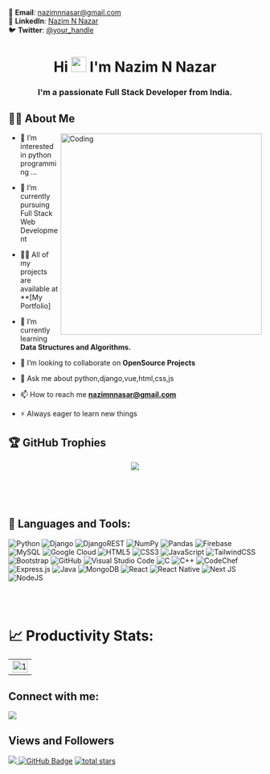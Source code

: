 <!-- <a href="#"><img width="100%" height="auto" src="https://i.imgur.com/iXuL1HG.png" height="175px"/></a> -->
📩 **Email**: [nazimnnasar@gmail.com](mailto:nazimnnasar@gmail.com)  
💼 **LinkedIn**: [Nazim N Nazar](https://www.linkedin.com/in/nazim-n-nazar-94113b243/)  
🐦 **Twitter**: [@your_handle](https://twitter.com/your_handle)  

<h1 align="center">Hi <img src="https://raw.githubusercontent.com/MartinHeinz/MartinHeinz/master/wave.gif" width="30px"> I'm Nazim N Nazar</h1>
<h3 align="center">I'm a passionate Full Stack Developer from India.</h3>

## 🙋‍♂️ About Me
<img align="right" alt="Coding" width="400" src="https://user-images.githubusercontent.com/112808009/202395084-86a38b4f-6b14-44be-87da-4d1c14ebbdc1.gif">   

<!-- - 🔭 I’m currently working on **[Covid-19 Tracker](https://covid-19-tracker-e4bda.web.app/)** -->

- 👀 I’m interested in python programming ... 

- 🔭 I’m currently pursuing Full Stack Web Development

- 👨‍💻 All of my projects are available at **[My Portfolio]

- 🌱 I’m currently learning **Data Structures and Algorithms.**

- 👯 I’m looking to collaborate on **OpenSource Projects**

- 💬 Ask me about python,django,vue,html,css,js 

- 📫 How to reach me **nazimnnasar@gmail.com**


- ⚡ Always eager to learn new things 
## 🏆 GitHub Trophies
<div align="center">
  <img src="https://github-profile-trophy.vercel.app/?username=nazimnnazar&theme=discord&no-frame=false&no-bg=false&margin-w=4">
</div>

  <br><br><br>
## 🚀 Languages and Tools:
![Python](https://img.shields.io/badge/python-3670A0?style=for-the-badge&logo=python&logoColor=ffdd54) ![Django](https://img.shields.io/badge/django-%23092E20.svg?style=for-the-badge&logo=django&logoColor=white) ![DjangoREST](https://img.shields.io/badge/DJANGO-REST-ff1709?style=for-the-badge&logo=django&logoColor=white&color=ff1709&labelColor=gray) ![NumPy](https://img.shields.io/badge/numpy-%23013243.svg?style=for-the-badge&logo=numpy&logoColor=white)  ![Pandas](https://img.shields.io/badge/pandas-%23150458.svg?style=for-the-badge&logo=pandas&logoColor=white) ![Firebase](https://img.shields.io/badge/firebase-%23039BE5.svg?style=for-the-badge&logo=firebase) ![MySQL](https://img.shields.io/badge/mysql-%2300f.svg?style=for-the-badge&logo=mysql&logoColor=white)  ![Google Cloud](https://img.shields.io/badge/Google%20Cloud-%234285F4.svg?style=for-the-badge&logo=google-cloud&logoColor=white) ![HTML5](https://img.shields.io/badge/html5-%23E34F26.svg?style=for-the-badge&logo=html5&logoColor=white) ![CSS3](https://img.shields.io/badge/css3-%231572B6.svg?style=for-the-badge&logo=css3&logoColor=white) ![JavaScript](https://img.shields.io/badge/javascript-%23323330.svg?style=for-the-badge&logo=javascript&logoColor=%23F7DF1E) ![TailwindCSS](https://img.shields.io/badge/tailwindcss-%2338B2AC.svg?style=for-the-badge&logo=tailwind-css&logoColor=white) ![Bootstrap](https://img.shields.io/badge/bootstrap-%23563D7C.svg?style=for-the-badge&logo=bootstrap&logoColor=white) ![GitHub](https://img.shields.io/badge/github-%23121011.svg?style=for-the-badge&logo=github&logoColor=white) ![Visual Studio Code](https://img.shields.io/badge/Visual%20Studio%20Code-0078d7.svg?style=for-the-badge&logo=visual-studio-code&logoColor=white) ![C](https://img.shields.io/badge/c-%2300599C.svg?style=for-the-badge&logo=c&logoColor=white) ![C++](https://img.shields.io/badge/c++-%2300599C.svg?style=for-the-badge&logo=c%2B%2B&logoColor=white)   ![CodeChef](https://img.shields.io/badge/CodeChef-%23964B00.svg?style=for-the-badge&logo=CodeChef&logoColor=white)  ![Express.js](https://img.shields.io/badge/express.js-%23404d59.svg?style=for-the-badge&logo=express&logoColor=%2361DAFB)  ![Java](https://img.shields.io/badge/java-%23ED8B00.svg?style=for-the-badge&logo=java&logoColor=white)   ![MongoDB](https://img.shields.io/badge/MongoDB-%234ea94b.svg?style=for-the-badge&logo=mongodb&logoColor=white)   ![React](https://img.shields.io/badge/react-%2320232a.svg?style=for-the-badge&logo=react&logoColor=%2361DAFB) ![React Native](https://img.shields.io/badge/react_native-%2320232a.svg?style=for-the-badge&logo=react&logoColor=%2361DAFB)  ![Next JS](https://img.shields.io/badge/Next-black?style=for-the-badge&logo=next.js&logoColor=white) ![NodeJS](https://img.shields.io/badge/node.js-6DA55F?style=for-the-badge&logo=node.js&logoColor=white)


<br><br>
# 📈 Productivity Stats:
<table align="center">
  <tr>
    <td><img src="https://github-profile-summary-cards.vercel.app/api/cards/profile-details?username=nazimnnazar&theme=monokai"  display=block width=100% height=auto  alt="1" ></td>
  </tr> 
</table>

## Connect with me:
<p align="left">
<a href = "https://www.linkedin.com/in/nazim-n-nazar-94113b243/"><img src="https://img.icons8.com/fluent/48/000000/linkedin.png"/></a>
</p>

##  Views and Followers
<a href="https://github.com/Meghna-DAS/github-profile-views-counter">
    <img src="https://komarev.com/ghpvc/?username=nazimnnazar">
</a>
<a href="https://github.com/nazimnnazar?tab=followers"><img src="https://img.shields.io/github/followers/nazimnnazar?label=Followers&style=social" alt="GitHub Badge"></a>
  <a href="https://github.com/nazimnnazar">
    <img alt="total stars" title="Total stars on GitHub" src="https://custom-icon-badges.demolab.com/github/stars/nazimnnazar?color=FFBF00&style=for-the-badge&labelColor=ff5e00&logo=star"/></a>
      
